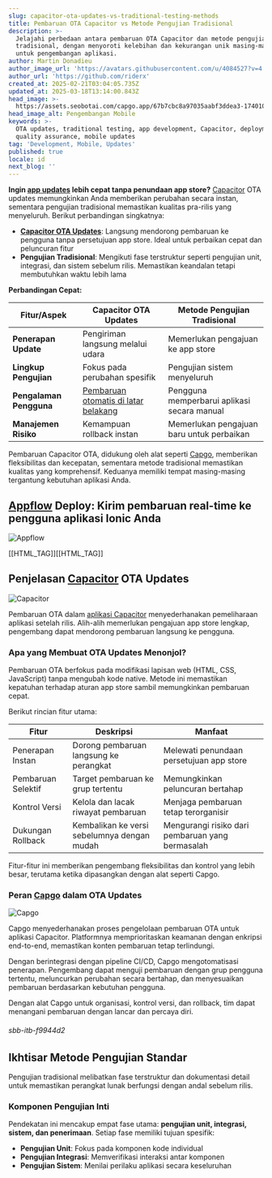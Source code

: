 ```yaml
---
slug: capacitor-ota-updates-vs-traditional-testing-methods
title: Pembaruan OTA Capacitor vs Metode Pengujian Tradisional
description: >-
  Jelajahi perbedaan antara pembaruan OTA Capacitor dan metode pengujian
  tradisional, dengan menyoroti kelebihan dan kekurangan unik masing-masing
  untuk pengembangan aplikasi.
author: Martin Donadieu
author_image_url: 'https://avatars.githubusercontent.com/u/4084527?v=4'
author_url: 'https://github.com/riderx'
created_at: 2025-02-21T03:04:05.735Z
updated_at: 2025-03-18T13:14:00.843Z
head_image: >-
  https://assets.seobotai.com/capgo.app/67b7cbc8a97035aabf3ddea3-1740107095515.jpg
head_image_alt: Pengembangan Mobile
keywords: >-
  OTA updates, traditional testing, app development, Capacitor, deployment,
  quality assurance, mobile updates
tag: 'Development, Mobile, Updates'
published: true
locale: id
next_blog: ''
---
```


**Ingin [app updates](https://capgo.app/plugins/capacitor-updater/) lebih cepat tanpa penundaan app store?** [Capacitor](https://capacitorjs.com/) OTA updates memungkinkan Anda memberikan perubahan secara instan, sementara pengujian tradisional memastikan kualitas pra-rilis yang menyeluruh. Berikut perbandingan singkatnya:

-   **[Capacitor OTA Updates](https://capgo.app/ja/)**: Langsung mendorong pembaruan ke pengguna tanpa persetujuan app store. Ideal untuk perbaikan cepat dan peluncuran fitur
-   **Pengujian Tradisional**: Mengikuti fase terstruktur seperti pengujian unit, integrasi, dan sistem sebelum rilis. Memastikan keandalan tetapi membutuhkan waktu lebih lama

**Perbandingan Cepat:**

| Fitur/Aspek | Capacitor OTA Updates | Metode Pengujian Tradisional |
| --- | --- | --- |
| **Penerapan Update** | Pengiriman langsung melalui udara | Memerlukan pengajuan ke app store |
| **Lingkup Pengujian** | Fokus pada perubahan spesifik | Pengujian sistem menyeluruh |
| **Pengalaman Pengguna** | [Pembaruan otomatis di latar belakang](https://capgo.app/docs/plugin/self-hosted/auto-update/) | Pengguna memperbarui aplikasi secara manual |
| **Manajemen Risiko** | Kemampuan rollback instan | Memerlukan pengajuan baru untuk perbaikan |

Pembaruan Capacitor OTA, didukung oleh alat seperti [Capgo](https://capgo.app/), memberikan fleksibilitas dan kecepatan, sementara metode tradisional memastikan kualitas yang komprehensif. Keduanya memiliki tempat masing-masing tergantung kebutuhan aplikasi Anda.

## [Appflow](https://ionicio/appflow/) Deploy: Kirim pembaruan real-time ke pengguna aplikasi Ionic Anda

![Appflow](https://mars-images.imgix.net/seobot/screenshots/ionicio-7ef34251b5ccfe1dba6d8c040dae490b-2025-02-21.jpg?auto=compress)

[[HTML_TAG]][[HTML_TAG]]

## Penjelasan [Capacitor](https://capacitorjs.com/) OTA Updates

![Capacitor](https://mars-images.imgix.net/seobot/screenshots/capacitorjs.com-4c1a6a7e452082d30f5bff9840b00b7d-2025-02-21.jpg?auto=compress)

Pembaruan OTA dalam [aplikasi Capacitor](https://capgo.app/blog/capacitor-comprehensive-guide/) menyederhanakan pemeliharaan aplikasi setelah rilis. Alih-alih memerlukan pengajuan app store lengkap, pengembang dapat mendorong pembaruan langsung ke pengguna.

### Apa yang Membuat OTA Updates Menonjol?

Pembaruan OTA berfokus pada modifikasi lapisan web (HTML, CSS, JavaScript) tanpa mengubah kode native. Metode ini memastikan kepatuhan terhadap aturan app store sambil memungkinkan pembaruan cepat.

Berikut rincian fitur utama:

| Fitur | Deskripsi | Manfaat |
| --- | --- | --- |
| Penerapan Instan | Dorong pembaruan langsung ke perangkat | Melewati penundaan persetujuan app store |
| Pembaruan Selektif | Target pembaruan ke grup tertentu | Memungkinkan peluncuran bertahap |
| Kontrol Versi | Kelola dan lacak riwayat pembaruan | Menjaga pembaruan tetap terorganisir |
| Dukungan Rollback | Kembalikan ke versi sebelumnya dengan mudah | Mengurangi risiko dari pembaruan yang bermasalah |

Fitur-fitur ini memberikan pengembang fleksibilitas dan kontrol yang lebih besar, terutama ketika dipasangkan dengan alat seperti Capgo.

### Peran [Capgo](https://capgo.app/) dalam OTA Updates

![Capgo](https://mars-images.imgix.net/seobot/screenshots/capgo.app-26aea05b7e2e737b790a9becb40f7bc5-2025-02-21.jpg?auto=compress)

Capgo menyederhanakan proses pengelolaan pembaruan OTA untuk aplikasi Capacitor. Platformnya memprioritaskan keamanan dengan enkripsi end-to-end, memastikan konten pembaruan tetap terlindungi.

Dengan berintegrasi dengan pipeline CI/CD, Capgo mengotomatisasi penerapan. Pengembang dapat menguji pembaruan dengan grup pengguna tertentu, meluncurkan perubahan secara bertahap, dan menyesuaikan pembaruan berdasarkan kebutuhan pengguna.

Dengan alat Capgo untuk organisasi, kontrol versi, dan rollback, tim dapat menangani pembaruan dengan lancar dan percaya diri.

###### sbb-itb-f9944d2

## Ikhtisar Metode Pengujian Standar

Pengujian tradisional melibatkan fase terstruktur dan dokumentasi detail untuk memastikan perangkat lunak berfungsi dengan andal sebelum rilis.

### Komponen Pengujian Inti

Pendekatan ini mencakup empat fase utama: **pengujian unit, integrasi, sistem, dan penerimaan**. Setiap fase memiliki tujuan spesifik:

-   **Pengujian Unit**: Fokus pada komponen kode individual
-   **Pengujian Integrasi**: Memverifikasi interaksi antar komponen
-   **Pengujian Sistem**: Menilai perilaku aplikasi secara keseluruhan